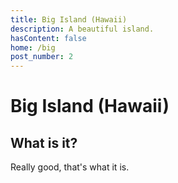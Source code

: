 ```yaml
---
title: Big Island (Hawaii)
description: A beautiful island.
hasContent: false
home: /big
post_number: 2
---
```


# Big Island (Hawaii)

## What is it?

Really good, that's what it is.